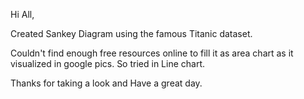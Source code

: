 Hi All,

Created Sankey Diagram using the famous Titanic dataset.

Couldn't find enough free resources online to fill it as area chart as it visualized in google pics. So tried in Line chart.

Thanks for taking a look and Have a great day.
